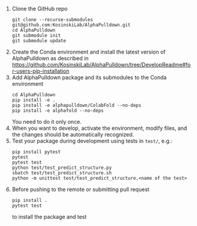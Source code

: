 1. Clone the GitHub repo
    ```
    git clone --recurse-submodules git@github.com:KosinskiLab/AlphaPulldown.git
    cd AlphaPulldown 
    git submodule init
    git submodule update 
    ```
1. Create the Conda environment and install the latest version of AlphaPulldown as described in https://github.com/KosinskiLab/AlphaPulldown/tree/DevelopReadme#for-users-pip-installation
1. Add AlphaPulldown package and its submodules to the Conda environment
    ```
    cd AlphaPulldown
    pip install -e .
    pip install -e alphapulldown/ColabFold --no-deps
    pip install -e alphafold --no-deps
    ```
    You need to do it only once.
1. When you want to develop, activate the environment, modify files, and the changes should be automatically recognized.
1. Test your package during development using tests in ```test/```, e.g.:
   ```
   pip install pytest
   pytest
   pytest test
   python test/test_predict_structure.py
   sbatch test/test_predict_structure.sh
   python -m unittest test/test_predict_structure.<name of the test>
   ```
1. Before pushing to the remote or submitting pull request
    ```
    pip install .
    pytest test
    ```
    to install the package and test
    
    
